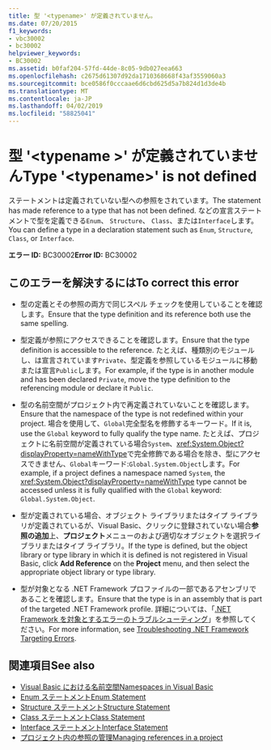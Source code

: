 ```yaml
---
title: 型 '<typename>' が定義されていません。
ms.date: 07/20/2015
f1_keywords:
- vbc30002
- bc30002
helpviewer_keywords:
- BC30002
ms.assetid: b0faf204-57fd-44de-8c05-9db027eea663
ms.openlocfilehash: c2675d61307d92da1710368668f43af3559060a3
ms.sourcegitcommit: bce0586f0cccaae6d6cbd625d5a7b824d1d3de4b
ms.translationtype: MT
ms.contentlocale: ja-JP
ms.lasthandoff: 04/02/2019
ms.locfileid: "58825041"
---
```

# <a name="type-typename-is-not-defined"></a><span data-ttu-id="842f0-102">型 '\<typename >' が定義されていません</span><span class="sxs-lookup"><span data-stu-id="842f0-102">Type '\<typename>' is not defined</span></span>
<span data-ttu-id="842f0-103">ステートメントは定義されていない型への参照をされています。</span><span class="sxs-lookup"><span data-stu-id="842f0-103">The statement has made reference to a type that has not been defined.</span></span> <span data-ttu-id="842f0-104">などの宣言ステートメントで型を定義できる`Enum`、 `Structure`、 `Class`、または`Interface`します。</span><span class="sxs-lookup"><span data-stu-id="842f0-104">You can define a type in a declaration statement such as `Enum`, `Structure`, `Class`, or `Interface`.</span></span>  
  
 <span data-ttu-id="842f0-105">**エラー ID:** BC30002</span><span class="sxs-lookup"><span data-stu-id="842f0-105">**Error ID:** BC30002</span></span>  
  
## <a name="to-correct-this-error"></a><span data-ttu-id="842f0-106">このエラーを解決するには</span><span class="sxs-lookup"><span data-stu-id="842f0-106">To correct this error</span></span>  
  
-   <span data-ttu-id="842f0-107">型の定義とその参照の両方で同じスペル チェックを使用していることを確認します。</span><span class="sxs-lookup"><span data-stu-id="842f0-107">Ensure that the type definition and its reference both use the same spelling.</span></span>  
  
-   <span data-ttu-id="842f0-108">型定義が参照にアクセスできることを確認します。</span><span class="sxs-lookup"><span data-stu-id="842f0-108">Ensure that the type definition is accessible to the reference.</span></span> <span data-ttu-id="842f0-109">たとえば、種類別のモジュールし、は宣言されています`Private`、型定義を参照しているモジュールに移動または宣言`Public`します。</span><span class="sxs-lookup"><span data-stu-id="842f0-109">For example, if the type is in another module and has been declared `Private`, move the type definition to the referencing module or declare it `Public`.</span></span>  
  
-   <span data-ttu-id="842f0-110">型の名前空間がプロジェクト内で再定義されていないことを確認します。</span><span class="sxs-lookup"><span data-stu-id="842f0-110">Ensure that the namespace of the type is not redefined within your project.</span></span> <span data-ttu-id="842f0-111">場合を使用して、`Global`完全型名を修飾するキーワード。</span><span class="sxs-lookup"><span data-stu-id="842f0-111">If it is, use the `Global` keyword to fully qualify the type name.</span></span> <span data-ttu-id="842f0-112">たとえば、プロジェクトに名前空間が定義されている場合`System`、<xref:System.Object?displayProperty=nameWithType>で完全修飾である場合を除き、型にアクセスできません、`Global`キーワード:`Global.System.Object`します。</span><span class="sxs-lookup"><span data-stu-id="842f0-112">For example, if a project defines a namespace named `System`, the <xref:System.Object?displayProperty=nameWithType> type cannot be accessed unless it is fully qualified with the `Global` keyword: `Global.System.Object`.</span></span>  
  
-   <span data-ttu-id="842f0-113">型が定義されている場合、オブジェクト ライブラリまたはタイプ ライブラリが定義されているが、Visual Basic、クリックに登録されていない場合**参照の追加**上、**プロジェクト**メニューのおよび適切なオブジェクトを選択ライブラリまたはタイプ ライブラリ。</span><span class="sxs-lookup"><span data-stu-id="842f0-113">If the type is defined, but the object library or type library in which it is defined is not registered in Visual Basic, click **Add Reference** on the **Project** menu, and then select the appropriate object library or type library.</span></span>  
  
-   <span data-ttu-id="842f0-114">型が対象となる .NET Framework プロファイルの一部であるアセンブリであることを確認します。</span><span class="sxs-lookup"><span data-stu-id="842f0-114">Ensure that the type is in an assembly that is part of the targeted .NET Framework profile.</span></span> <span data-ttu-id="842f0-115">詳細については、「[.NET Framework を対象とするエラーのトラブルシューティング](/visualstudio/msbuild/troubleshooting-dotnet-framework-targeting-errors)」を参照してください。</span><span class="sxs-lookup"><span data-stu-id="842f0-115">For more information, see [Troubleshooting .NET Framework Targeting Errors](/visualstudio/msbuild/troubleshooting-dotnet-framework-targeting-errors).</span></span>  
  
## <a name="see-also"></a><span data-ttu-id="842f0-116">関連項目</span><span class="sxs-lookup"><span data-stu-id="842f0-116">See also</span></span>

- [<span data-ttu-id="842f0-117">Visual Basic における名前空間</span><span class="sxs-lookup"><span data-stu-id="842f0-117">Namespaces in Visual Basic</span></span>](../../../visual-basic/programming-guide/program-structure/namespaces.md)
- [<span data-ttu-id="842f0-118">Enum ステートメント</span><span class="sxs-lookup"><span data-stu-id="842f0-118">Enum Statement</span></span>](../../../visual-basic/language-reference/statements/enum-statement.md)
- [<span data-ttu-id="842f0-119">Structure ステートメント</span><span class="sxs-lookup"><span data-stu-id="842f0-119">Structure Statement</span></span>](../../../visual-basic/language-reference/statements/structure-statement.md)
- [<span data-ttu-id="842f0-120">Class ステートメント</span><span class="sxs-lookup"><span data-stu-id="842f0-120">Class Statement</span></span>](../../../visual-basic/language-reference/statements/class-statement.md)
- [<span data-ttu-id="842f0-121">Interface ステートメント</span><span class="sxs-lookup"><span data-stu-id="842f0-121">Interface Statement</span></span>](../../../visual-basic/language-reference/statements/interface-statement.md)
- [<span data-ttu-id="842f0-122">プロジェクト内の参照の管理</span><span class="sxs-lookup"><span data-stu-id="842f0-122">Managing references in a project</span></span>](/visualstudio/ide/managing-references-in-a-project)
